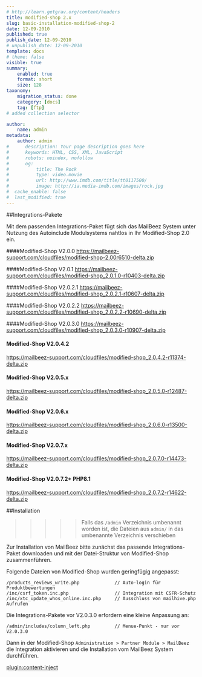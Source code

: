 ```yaml
---
# http://learn.getgrav.org/content/headers
title: modified-shop 2.x
slug: basic-installation-modified-shop-2
date: 12-09-2010
published: true
publish_date: 12-09-2010
# unpublish_date: 12-09-2010
template: docs
# theme: false
visible: true
summary:
    enabled: true
    format: short
    size: 128
taxonomy:
    migration_status: done
    category: [docs]
    tag: [ftp]
# added collection selector

author:
    name: admin
metadata:
    author: admin
#      description: Your page description goes here
#      keywords: HTML, CSS, XML, JavaScript
#      robots: noindex, nofollow
#      og:
#          title: The Rock
#          type: video.movie
#          url: http://www.imdb.com/title/tt0117500/
#          image: http://ia.media-imdb.com/images/rock.jpg
#  cache_enable: false
#  last_modified: true
---
```



##Integrations-Pakete

Mit dem passenden Integrations-Paket fügt sich das MailBeez System unter Nutzung des Autoinclude Modulsystems nahtlos in Ihr Modified-Shop 2.0 ein.

####Modified-Shop V2.0.0
<https://mailbeez-support.com/cloudfiles/modified-shop-2.00r6510-delta.zip> 

####Modified-Shop V2.0.1
<https://mailbeez-support.com/cloudfiles/modified-shop_2.0.1.0-r10403-delta.zip> 

####Modified-Shop V2.0.2.1
<https://mailbeez-support.com/cloudfiles/modified-shop_2.0.2.1-r10607-delta.zip> 

####Modified-Shop V2.0.2.2
<https://mailbeez-support.com/cloudfiles/modified-shop_2.0.2.2-r10690-delta.zip> 

####Modified-Shop V2.0.3.0
<https://mailbeez-support.com/cloudfiles/modified-shop_2.0.3.0-r10907-delta.zip> 

#### Modified-Shop V2.0.4.2
<https://mailbeez-support.com/cloudfiles/modified-shop_2.0.4.2-r11374-delta.zip>

#### Modified-Shop V2.0.5.x
<https://mailbeez-support.com/cloudfiles/modified-shop_2.0.5.0-r12487-delta.zip>

#### Modified-Shop V2.0.6.x
<https://mailbeez-support.com/cloudfiles/modified-shop_2.0.6.0-r13500-delta.zip>

#### Modified-Shop V2.0.7.x
<https://mailbeez-support.com/cloudfiles/modified-shop_2.0.7.0-r14473-delta.zip>

#### Modified-Shop V2.0.7.2+ PHP8.1
<https://mailbeez-support.com/cloudfiles/modified-shop_2.0.7.2-r14622-delta.zip>

##Installation
>>>>> Falls das `/admin` Verzeichnis umbenannt worden ist, die Dateien aus `admin/` in das umbenannte Verzeichnis verschieben

Zur Installation von MailBeez bitte zunächst das passende Integrations-Paket downloaden und mit der Datei-Struktur von Modified-Shop zusammenführen.

Folgende Dateien von Modified-Shop wurden geringfügig angepasst:

    /products_reviews_write.php             // Auto-login für Produktbewertungen
    /inc/csrf_token.inc.php                 // Integration mit CSFR-Schutz
    /inc/xtc_update_whos_online.inc.php     // Ausschluss von mailhive.php Aufrufen
    
Die Integrations-Pakete vor V2.0.3.0 erfordern eine kleine Anpassung an:

    /admin/includes/column_left.php         // Menue-Punkt - nur vor V2.0.3.0


Dann in der Modified-Shop `Administration > Partner Module > MailBeez` die Integration aktivieren und die Installation vom MailBeez System durchführen.


[plugin:content-inject](/content_blocks/run_installer)